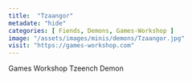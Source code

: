 ```yaml
---
title:  "Tzaangor"
metadate: "hide"
categories: [ Fiends, Demons, Games-Workshop ]
image: "/assets/images/minis/demons/Tzaangor.jpg"
visit: "https://games-workshop.com"
---
```

Games Workshop Tzeench Demon